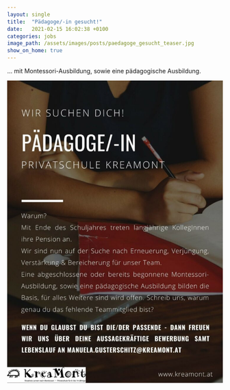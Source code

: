 ```yaml
---
layout: single
title:  "Pädagoge/-in gesucht!"
date:   2021-02-15 16:02:38 +0100
categories: jobs
image_path: /assets/images/posts/paedagoge_gesucht_teaser.jpg
show_on_home: true
---
```

… mit Montessori-Ausbildung, sowie eine pädagogische Ausbildung.

![Job Inserat Paedagog*in gesucht](/assets/images/posts/paedagoge-gesucht.jpg)